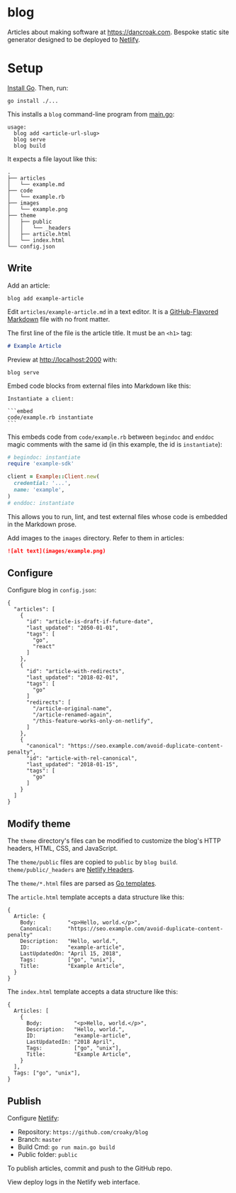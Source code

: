 # blog

Articles about making software at <https://dancroak.com>.
Bespoke static site generator
designed to be deployed to [Netlify](https://www.netlify.com/).

# Setup

[Install Go](https://dancroak.com/install-or-upgrade-go-on-macos).
Then, run:

```
go install ./...
```

This installs a `blog` command-line program from [main.go](main.go):

```
usage:
  blog add <article-url-slug>
  blog serve
  blog build
```

It expects a file layout like this:

```
.
├── articles
│   └── example.md
├── code
│   └── example.rb
├── images
│   └── example.png
├── theme
│   ├── public
│   │   └── _headers
│   ├── article.html
│   └── index.html
└── config.json
```

## Write

Add an article:

```
blog add example-article
```

Edit `articles/example-article.md` in a text editor.
It is a [GitHub-Flavored Markdown](https://github.github.com/gfm/) file
with no front matter.

The first line of the file is the article title.
It must be an `<h1>` tag:

```md
# Example Article
```

Preview at <http://localhost:2000> with:

```
blog serve
```

Embed code blocks from external files into Markdown like this:

    Instantiate a client:

    ```embed
    code/example.rb instantiate
    ```

This embeds code from `code/example.rb`
between `begindoc` and `enddoc` magic comments
with the same id (in this example, the id is `instantiate`):

```ruby
# begindoc: instantiate
require 'example-sdk'

client = Example::Client.new(
  credential: '...',
  name: 'example',
)
# enddoc: instantiate
```

This allows you to run, lint, and test external files
whose code is embedded in the Markdown prose.

Add images to the `images` directory.
Refer to them in articles:

```md
![alt text](images/example.png)
```

## Configure

Configure blog in `config.json`:

```
{
  "articles": [
    {
      "id": "article-is-draft-if-future-date",
      "last_updated": "2050-01-01",
      "tags": [
        "go",
        "react"
      ]
    },
    {
      "id": "article-with-redirects",
      "last_updated": "2018-02-01",
      "tags": [
        "go"
      ]
      "redirects": [
        "/article-original-name",
        "/article-renamed-again",
        "/this-feature-works-only-on-netlify",
      ]
    },
    {
      "canonical": "https://seo.example.com/avoid-duplicate-content-penalty",
      "id": "article-with-rel-canonical",
      "last_updated": "2018-01-15",
      "tags": [
        "go"
      ]
    }
  ]
}
```

## Modify theme

The `theme` directory's files can be modified
to customize the blog's HTTP headers, HTML, CSS, and JavaScript.

The `theme/public` files are copied to `public` by `blog build`.
`theme/public/_headers` are
[Netlify Headers](https://www.netlify.com/docs/headers-and-basic-auth/).

The `theme/*.html` files
are parsed as [Go templates](https://gowebexamples.com/templates/).

The `article.html` template accepts a data structure like this:

```
{
  Article: {
    Body:          "<p>Hello, world.</p>",
    Canonical:     "https://seo.example.com/avoid-duplicate-content-penalty"
    Description:   "Hello, world.",
    ID:            "example-article",
    LastUpdatedOn: "April 15, 2018",
    Tags:          ["go", "unix"],
    Title:         "Example Article",
  }
}
```

The `index.html` template accepts a data structure like this:

```
{
  Articles: [
    {
      Body:          "<p>Hello, world.</p>",
      Description:   "Hello, world.",
      ID:            "example-article",
      LastUpdatedIn: "2018 April",
      Tags:          ["go", "unix"],
      Title:         "Example Article",
    }
  ],
  Tags: ["go", "unix"],
}
```

## Publish

Configure [Netlify](https://www.netlify.com):

* Repository: `https://github.com/croaky/blog`
* Branch: `master`
* Build Cmd: `go run main.go build`
* Public folder: `public`

To publish articles, commit and push to the GitHub repo.

View deploy logs in the Netlify web interface.
